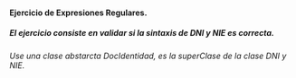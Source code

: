 #### Ejercicio de Expresiones Regulares.  
##### El ejercicio consiste en validar si la sintaxis de DNI y NIE es correcta.   
###### Use una clase abstarcta DocIdentidad, es la superClase de la clase DNI y NIE.
